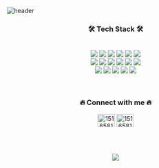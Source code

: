 ![header](https://capsule-render.vercel.app/api?type=waving&height=220&text=YEJIN%20KIM%20&desc=.NET%20DEVELOPER🙂&animation=fadeIn&fontSize=50&fontAlign=75&fontAlignY=38&descAlign=85&color=d0b0ff)

<h3 align="center">🛠 Tech Stack 🛠</h3>

<p align="center">
  <br/>
  <img src="https://img.shields.io/badge/-C%23-%23239120?style=flat-square&logo=C-Sharp">  
  <img src="https://img.shields.io/badge/-.NET-%235C2D91?style=flat-square&logo=.NET">
  <img src="https://img.shields.io/badge/-Blazor-512BD4?style=flat-square&logo=Blazor&logoColor=white">
  <img src="https://img.shields.io/badge/React-61DAFB?style=flat-square&logo=React&logoColor=white">  
  <img src="https://img.shields.io/badge/Node.js-339933?style=flat-square&logo=Node.js&logoColor=white"> 
  <img src="https://img.shields.io/badge/Markdown-000000?style=flat-square&logo=Markdown&logoColor=white"> 
  
  <br/>
  
  <img src="https://img.shields.io/badge/Python-3766AB?style=flat-square&logo=Python&logoColor=white">  
  <img src="https://img.shields.io/badge/TensorFlow-FF6F00?style=flat-square&logo=TensorFlow&logoColor=white"> 
  <img src="https://img.shields.io/badge/Pandas-150458?style=flat-square&logo=Pandas&logoColor=white"> 
  <img src="https://img.shields.io/badge/NumPy-013243?style=flat-square&logo=NumPy&logoColor=white"> 
  <img src="https://img.shields.io/badge/scikit--learn-F7931E?style=flat-square&logo=scikit-learn&logoColor=white"> 
  <img src="https://img.shields.io/badge/Selenium-43B02A?style=flat-square&logo=Selenium&logoColor=white"> 
  
  <br/>
  
  <img src="https://img.shields.io/badge/MongoDB-47A248?style=flat-square&logo=MongoDB&logoColor=white"> 
  <img src="https://img.shields.io/badge/MSSQL-%23CC2927?style=flat-square&logo=Microsoft-SQL-Server">
  <img src="https://img.shields.io/badge/Oracle-F80000?style=flat-square&logo=Oracle&logoColor=white">
  <img src="https://img.shields.io/badge/Amazon%20AWS-232F3E?style=flat-square&logo=Amazon%20AWS&logoColor=white">
  <img src="https://img.shields.io/badge/Azure-0078D4?style=flat-square&logo=Microsoft%20Azure&logoColor=white">
  
</p>

<br/>
  
<h3 align="center">🔥 Connect with me 🔥</h3>

<p align="center">
  <a href="https://github.com/devncore-elena" target="blank"><img align="center" src="https://raw.githubusercontent.com/rahuldkjain/github-profile-readme-generator/master/src/images/icons/Social/github.svg" alt="15165816" height="30" width="40" /></a>
  <a href="https://stackoverflow.com/users/15165816" target="blank"><img align="center" src="https://raw.githubusercontent.com/rahuldkjain/github-profile-readme-generator/master/src/images/icons/Social/stack-overflow.svg" alt="15165816" height="30" width="40" /></a>
</p>

<br/>
<br/>

<p align="center">
  <img src="https://github-readme-stats.vercel.app/api?username=devncore-elena&show_icons=true&theme=buefy&count_private=true&hide_border=false&hide_title=false&line_height=25"/>
  
</p>
